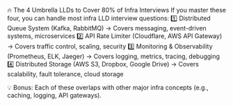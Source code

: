 🔥 The 4 Umbrella LLDs to Cover 80% of Infra Interviews
If you master these four, you can handle most infra LLD interview questions:
1️⃣ Distributed Queue System (Kafka, RabbitMQ) → Covers messaging, event-driven systems, microservices
2️⃣ API Rate Limiter (Cloudflare, AWS API Gateway) → Covers traffic control, scaling, security
3️⃣ Monitoring & Observability (Prometheus, ELK, Jaeger) → Covers logging, metrics, tracing, debugging
4️⃣ Distributed Storage (AWS S3, Dropbox, Google Drive) → Covers scalability, fault tolerance, cloud storage

💡 Bonus: Each of these overlaps with other major infra concepts (e.g., caching, logging, API gateways).
